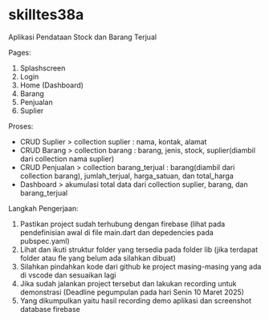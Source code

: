 # skilltes38a

Aplikasi Pendataan Stock dan Barang Terjual 

Pages:
1. Splashscreen
2. Login
3. Home (Dashboard)
4. Barang
5. Penjualan
6. Suplier

Proses:
- CRUD Suplier > collection suplier : nama, kontak, alamat 
- CRUD Barang > collection barang : barang, jenis, stock, suplier(diambil dari collection nama suplier)
- CRUD Penjualan > collection barang_terjual : barang(diambil dari collection barang), jumlah_terjual, harga_satuan, dan total_harga
- Dashboard > akumulasi total data dari collection suplier, barang, dan barang_terjual

Langkah Pengerjaan:
1. Pastikan project sudah terhubung dengan firebase (lihat pada pendefinisian awal di file main.dart dan depedencies pada pubspec.yaml)
2. Lihat dan ikuti struktur folder yang tersedia pada folder lib (jika terdapat folder atau fle yang belum ada silahkan dibuat)
3. Silahkan pindahkan kode dari github ke project masing-masing yang ada di vscode dan sesuaikan lagi
4. Jika sudah jalankan project tersebut dan lakukan recording untuk demonstrasi (Deadline pegumpulan pada hari Senin 10 Maret 2025)
5. Yang dikumpulkan yaitu hasil recording demo aplikasi dan screenshot database firebase
